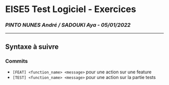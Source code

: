 # EISE5 Test Logiciel - Exercices
### *PINTO NUNES André / SADOUKI Aya - 05/01/2022*
___
## Syntaxe à suivre
### **Commits**
- `[FEAT] <function_name> <message>` pour une action sur une feature
- `[TEST] <function_name> <message>` pour une action sur la partie tests


